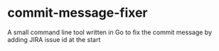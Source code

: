 # commit-message-fixer
A small command line tool written in Go to fix the commit message by adding JIRA issue id at the start
